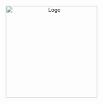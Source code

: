 <p align="center">
    <img src="https://thumbs.dreamstime.com/b/grupo-de-pessoas-multi-tnico-sociedade-retrato-multicultural-da-comunidade-e-cidad%C3%A3os-povos-dos-jovens-do-adulto-pessoa-idosa-153736278.jpg" alt="Logo" width="250" height="250">
</p>
